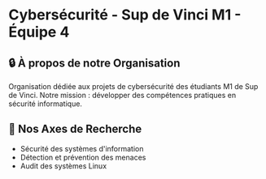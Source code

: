 # Cybersécurité - Sup de Vinci M1 - Équipe 4

## 🔒 À propos de notre Organisation

Organisation dédiée aux projets de cybersécurité des étudiants M1 de Sup de Vinci. Notre mission : développer des compétences pratiques en sécurité informatique.

## 🚀 Nos Axes de Recherche

- Sécurité des systèmes d'information
- Détection et prévention des menaces
- Audit des systèmes Linux
